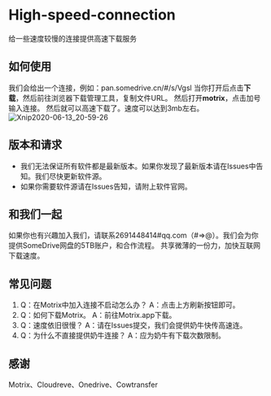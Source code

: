 # High-speed-connection
给一些速度较慢的连接提供高速下载服务

## 如何使用

我们会给出一个连接，例如：pan.somedrive.cn/#/s/Vgsl
当你打开后点击**下载**，然后前往浏览器下载管理工具，复制文件URL。
然后打开**motrix**，点击加号输入连接。
然后就可以高速下载了。速度可以达到3mb左右。
![Xnip2020-06-13_20-59-26](https://cdn.jsdelivr.net/gh/underthestars-zhy/upic@master/uPic/Xnip2020-06-13_20-59-26.png)

## 版本和请求

* 我们无法保证所有软件都是最新版本。如果你发现了最新版本请在Issues中告知。我们尽快更新软件源。
* 如果你需要软件源请在Issues告知，请附上软件官网。

## 和我们一起

如果你也有兴趣加入我们，请联系2691448414#qq.com（#=>@）。我们会为你提供SomeDrive网盘的5TB账户，和合作流程。
共享微薄的一份力，加快互联网下载速度。

## 常见问题

1. Q：在Motrix中加入连接不启动怎么办？
   A：点击上方刷新按钮即可。
2. Q：如何下载Motrix。
   A：前往Motrix.app下载。
3. Q：速度依旧很慢？
   A：请在Issues提交，我们会提供奶牛快传高速连。
4. Q：为什么不直接提供奶牛连接？
   A：应为奶牛有下载次数限制。
   
 ## 感谢
 
 Motrix、Cloudreve、Onedrive、Cowtransfer
